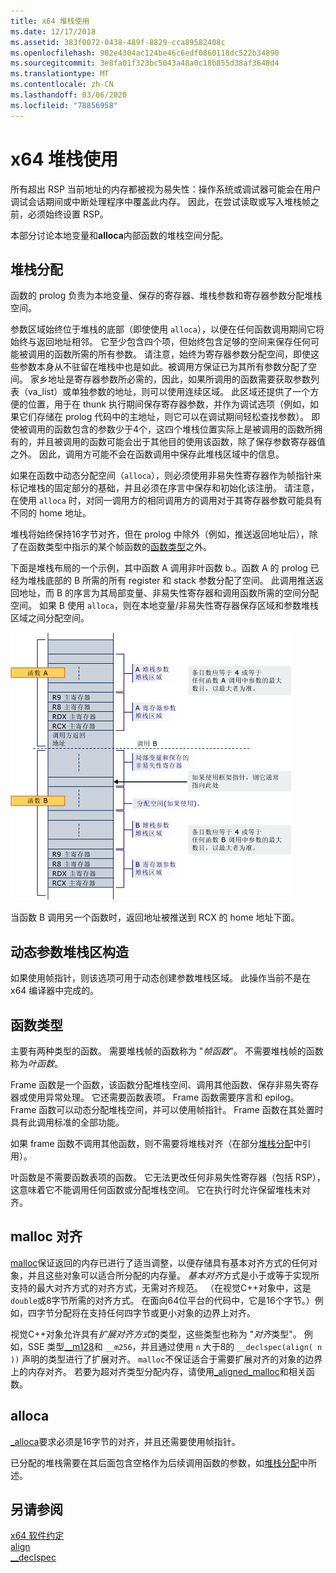 ```yaml
---
title: x64 堆栈使用
ms.date: 12/17/2018
ms.assetid: 383f0072-0438-489f-8829-cca89582408c
ms.openlocfilehash: 902e4304ac124be46c6edf0860118dc522b34890
ms.sourcegitcommit: 3e8fa01f323bc5043a48a0c18b855d38af3648d4
ms.translationtype: MT
ms.contentlocale: zh-CN
ms.lasthandoff: 03/06/2020
ms.locfileid: "78856958"
---
```

# <a name="x64-stack-usage"></a>x64 堆栈使用

所有超出 RSP 当前地址的内存都被视为易失性：操作系统或调试器可能会在用户调试会话期间或中断处理程序中覆盖此内存。 因此，在尝试读取或写入堆栈帧之前，必须始终设置 RSP。

本部分讨论本地变量和**alloca**内部函数的堆栈空间分配。

## <a name="stack-allocation"></a>堆栈分配

函数的 prolog 负责为本地变量、保存的寄存器、堆栈参数和寄存器参数分配堆栈空间。

参数区域始终位于堆栈的底部（即使使用 `alloca`），以便在任何函数调用期间它将始终与返回地址相邻。 它至少包含四个项，但始终包含足够的空间来保存任何可能被调用的函数所需的所有参数。 请注意，始终为寄存器参数分配空间，即使这些参数本身从不驻留在堆栈中也是如此。被调用方保证已为其所有参数分配了空间。 家乡地址是寄存器参数所必需的，因此，如果所调用的函数需要获取参数列表（va_list）或单独参数的地址，则可以使用连续区域。 此区域还提供了一个方便的位置，用于在 thunk 执行期间保存寄存器参数，并作为调试选项（例如，如果它们存储在 prolog 代码中的主地址，则它可以在调试期间轻松查找参数）。 即使被调用的函数包含的参数少于4个，这四个堆栈位置实际上是被调用的函数所拥有的，并且被调用的函数可能会出于其他目的使用该函数，除了保存参数寄存器值之外。  因此，调用方可能不会在函数调用中保存此堆栈区域中的信息。

如果在函数中动态分配空间（`alloca`），则必须使用非易失性寄存器作为帧指针来标记堆栈的固定部分的基础，并且必须在序言中保存和初始化该注册。 请注意，在使用 `alloca` 时，对同一调用方的相同调用方的调用对于其寄存器参数可能具有不同的 home 地址。

堆栈将始终保持16字节对齐，但在 prolog 中除外（例如，推送返回地址后），除了在函数类型中指示的某个帧函数的[函数类型](#function-types)之外。

下面是堆栈布局的一个示例，其中函数 A 调用非叶函数 b.。函数 A 的 prolog 已经为堆栈底部的 B 所需的所有 register 和 stack 参数分配了空间。 此调用推送返回地址，而 B 的序言为其局部变量、非易失性寄存器和调用函数所需的空间分配空间。 如果 B 使用 `alloca`，则在本地变量/非易失性寄存器保存区域和参数堆栈区域之间分配空间。

![AMD 转换示例](../build/media/vcamd_conv_ex_5.png "AMD 转换示例")

当函数 B 调用另一个函数时，返回地址被推送到 RCX 的 home 地址下面。

## <a name="dynamic-parameter-stack-area-construction"></a>动态参数堆栈区构造

如果使用帧指针，则该选项可用于动态创建参数堆栈区域。 此操作当前不是在 x64 编译器中完成的。

## <a name="function-types"></a>函数类型

主要有两种类型的函数。 需要堆栈帧的函数称为 "*帧函数*"。 不需要堆栈帧的函数称为*叶函数*。

Frame 函数是一个函数，该函数分配堆栈空间、调用其他函数、保存非易失寄存器或使用异常处理。 它还需要函数表项。 Frame 函数需要序言和 epilog。 Frame 函数可以动态分配堆栈空间，并可以使用帧指针。 Frame 函数在其处置时具有此调用标准的全部功能。

如果 frame 函数不调用其他函数，则不需要将堆栈对齐（在部分[堆栈分配](#stack-allocation)中引用）。

叶函数是不需要函数表项的函数。 它无法更改任何非易失性寄存器（包括 RSP），这意味着它不能调用任何函数或分配堆栈空间。 它在执行时允许保留堆栈未对齐。

## <a name="malloc-alignment"></a>malloc 对齐

[malloc](../c-runtime-library/reference/malloc.md)保证返回的内存已进行了适当调整，以便存储具有基本对齐方式的任何对象，并且这些对象可以适合所分配的内存量。 *基本对齐*方式是小于或等于实现所支持的最大对齐方式的对齐方式，无需对齐规范。 （在视觉C++对象中，这是 `double`或8字节所需的对齐方式。 在面向64位平台的代码中，它是16个字节。）例如，四字节分配将在支持任何四字节或更小对象的边界上对齐。

视觉C++对象允许具有*扩展对齐方式*的类型，这些类型也称为 "*对齐*类型"。 例如，SSE 类型[__m128](../cpp/m128.md)和 `__m256`，并且通过使用 `n` 大于8的 `__declspec(align( n ))` 声明的类型进行了扩展对齐。 `malloc`不保证适合于需要扩展对齐的对象的边界上的内存对齐。 若要为超对齐类型分配内存，请使用[_aligned_malloc](../c-runtime-library/reference/aligned-malloc.md)和相关函数。

## <a name="alloca"></a>alloca

[_alloca](../c-runtime-library/reference/alloca.md)要求必须是16字节的对齐，并且还需要使用帧指针。

已分配的堆栈需要在其后面包含空格作为后续调用函数的参数，如[堆栈分配](#stack-allocation)中所述。

## <a name="see-also"></a>另请参阅

[x64 软件约定](../build/x64-software-conventions.md)<br/>
[align](../cpp/align-cpp.md)<br/>
[__declspec](../cpp/declspec.md)
